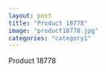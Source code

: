 ```yaml
---
layout: post
title: "Product 18778"
image: "product18778.jpg"
categories: "category1"
---
```

Product 18778

